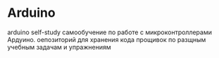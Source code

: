 # Arduino
arduino self-study
самообучение по работе с микроконтроллерами Ардуино. оепозиторий для хранения кода прощивок по разщным учебным задачам и упражнениям
